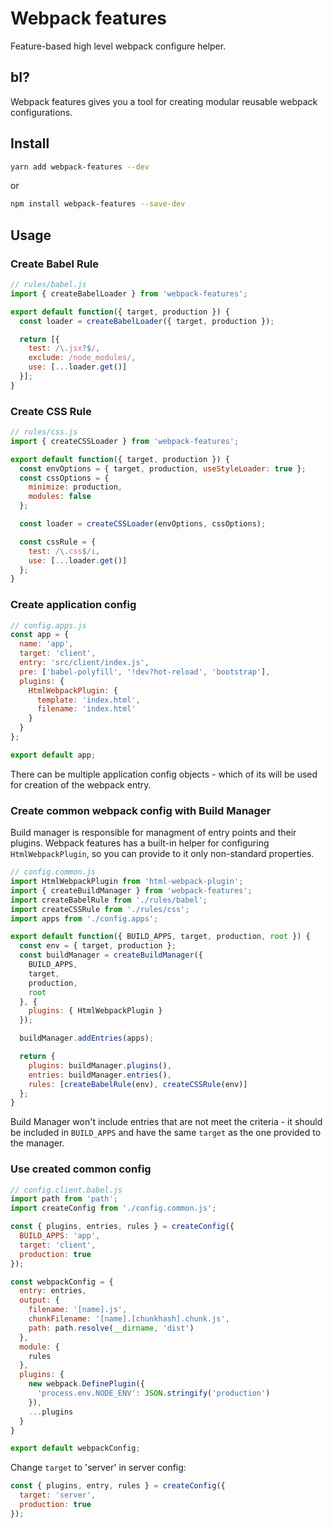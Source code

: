 # Webpack features

Feature-based high level webpack configure helper.

## bI?

Webpack features gives you a tool for creating modular reusable webpack configurations.

## Install

```sh
yarn add webpack-features --dev
```

or

```sh
npm install webpack-features --save-dev
```

## Usage

### Create Babel Rule

```javascript
// rules/babel.js
import { createBabelLoader } from 'webpack-features';

export default function({ target, production }) {
  const loader = createBabelLoader({ target, production });

  return [{
    test: /\.jsx?$/,
    exclude: /node_modules/,
    use: [...loader.get()]
  }];
}
```

### Create CSS Rule

```javascript
// rules/css.js
import { createCSSLoader } from 'webpack-features';

export default function({ target, production }) {
  const envOptions = { target, production, useStyleLoader: true };
  const cssOptions = {
    minimize: production,
    modules: false
  };

  const loader = createCSSLoader(envOptions, cssOptions);

  const cssRule = {
    test: /\.css$/i,
    use: [...loader.get()]
  };
}
```

### Create application config

```javascript
// config.apps.js
const app = {
  name: 'app',
  target: 'client',
  entry: 'src/client/index.js',
  pre: ['babel-polyfill', '!dev?hot-reload', 'bootstrap'],
  plugins: {
    HtmlWebpackPlugin: {
      template: 'index.html',
      filename: 'index.html'
    }
  }
};

export default app;
```

There can be multiple application config objects - which of its will be used for creation of the webpack entry.

### Create common webpack config with Build Manager

Build manager is responsible for managment of entry points and their plugins.
Webpack features has a built-in helper for configuring `HtmlWebpackPlugin`, so you can provide to it only non-standard properties.

```javascript
// config.common.js
import HtmlWebpackPlugin from 'html-webpack-plugin';
import { createBuildManager } from 'webpack-features';
import createBabelRule from './rules/babel';
import createCSSRule from './rules/css';
import apps from './config.apps';

export default function({ BUILD_APPS, target, production, root }) {
  const env = { target, production };
  const buildManager = createBuildManager({
    BUILD_APPS,
    target,
    production,
    root
  }, {
    plugins: { HtmlWebpackPlugin }
  });

  buildManager.addEntries(apps);

  return {
    plugins: buildManager.plugins(),
    entries: buildManager.entries(),
    rules: [createBabelRule(env), createCSSRule(env)]
  };
}
```

Build Manager won't include entries that are not meet the criteria - it should be included in `BUILD_APPS` and have the same `target` as the one provided to the manager.

### Use created common config

```javascript
// config.client.babel.js
import path from 'path';
import createConfig from './config.common.js';

const { plugins, entries, rules } = createConfig({
  BUILD_APPS: 'app',
  target: 'client',
  production: true
});

const webpackConfig = {
  entry: entries,
  output: {
    filename: '[name].js',
    chunkFilename: '[name].[chunkhash].chunk.js',
    path: path.resolve(__dirname, 'dist')
  },
  module: {
    rules
  },
  plugins: {
    new webpack.DefinePlugin({
      'process.env.NODE_ENV': JSON.stringify('production')
    }),
    ...plugins
  }
}

export default webpackConfig;
```

Change `target` to 'server' in server config:

```javascript
const { plugins, entry, rules } = createConfig({
  target: 'server',
  production: true
});
```
